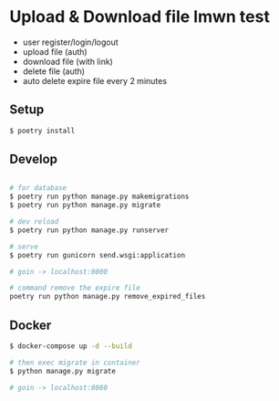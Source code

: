 # Upload & Download file lmwn test
 - user register/login/logout
 - upload file (auth)
 - download file (with link)
 - delete file (auth)
 - auto delete expire file every 2 minutes


## Setup
```sh
$ poetry install

```

## Develop
```sh

# for database
$ poetry run python manage.py makemigrations 
$ poetry run python manage.py migrate

# dev reload
$ poetry run python manage.py runserver 

# serve
$ poetry run gunicorn send.wsgi:application

# goin -> localhost:8000

# command remove the expire file
poetry run python manage.py remove_expired_files

```


## Docker
```sh
$ docker-compose up -d --build

# then exec migrate in container
$ python manage.py migrate

# goin -> localhost:8080
```


